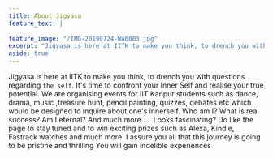 ```yaml
---
title: About Jigyasa
feature_text: |
  
feature_image: "/IMG-20190724-WA0003.jpg"
excerpt: "Jigyasa is here at IITK to make you think, to drench you with questions regarding `the self`. It's time to confront your Inner Self and realise your true potential."
aside: true
---
```


Jigyasa is here at IITK to make you think, to drench you with questions regarding `the self`. It's time to confront your Inner Self and realise your true potential.
We are organising events for IIT Kanpur students such as dance, drama, music ,treasure hunt, pencil painting, quizzes, debates etc which would be designed to inquire about one's innerself.
Who am I?
What is real success? 
Am I eternal? And much more.....
Looks fascinating?
Do like the page to stay tuned and to win exciting prizes such as Alexa, Kindle, Fastrack watches and much more.
I assure you all that this journey is going to be pristine and thrilling
You will gain indelible experiences

``` html
```
